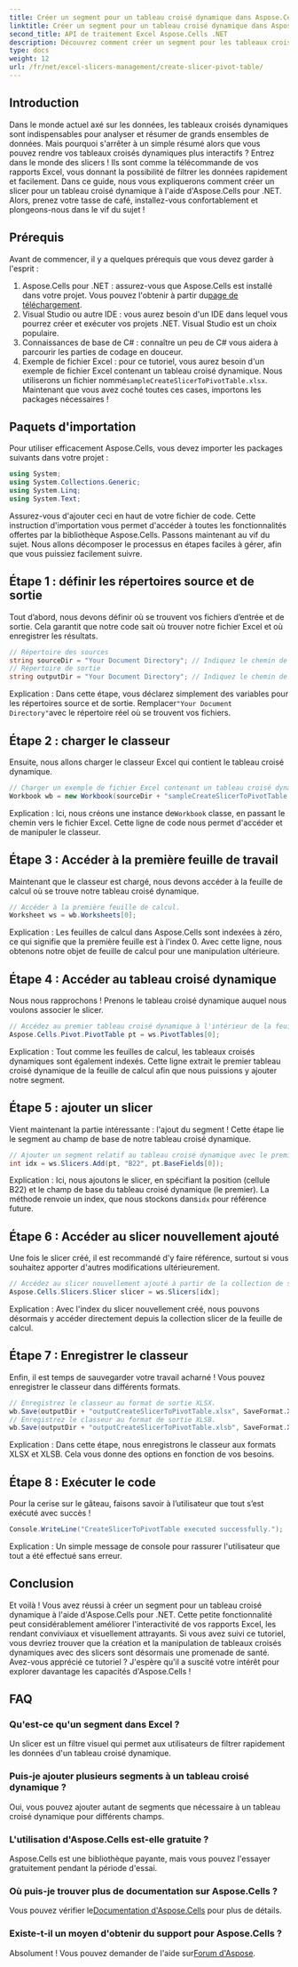 ```yaml
---
title: Créer un segment pour un tableau croisé dynamique dans Aspose.Cells .NET
linktitle: Créer un segment pour un tableau croisé dynamique dans Aspose.Cells .NET
second_title: API de traitement Excel Aspose.Cells .NET
description: Découvrez comment créer un segment pour les tableaux croisés dynamiques dans Aspose.Cells .NET avec notre guide étape par étape. Améliorez vos rapports Excel.
type: docs
weight: 12
url: /fr/net/excel-slicers-management/create-slicer-pivot-table/
---
```

## Introduction
Dans le monde actuel axé sur les données, les tableaux croisés dynamiques sont indispensables pour analyser et résumer de grands ensembles de données. Mais pourquoi s'arrêter à un simple résumé alors que vous pouvez rendre vos tableaux croisés dynamiques plus interactifs ? Entrez dans le monde des slicers ! Ils sont comme la télécommande de vos rapports Excel, vous donnant la possibilité de filtrer les données rapidement et facilement. Dans ce guide, nous vous expliquerons comment créer un slicer pour un tableau croisé dynamique à l'aide d'Aspose.Cells pour .NET. Alors, prenez votre tasse de café, installez-vous confortablement et plongeons-nous dans le vif du sujet !
## Prérequis
Avant de commencer, il y a quelques prérequis que vous devez garder à l'esprit :
1.  Aspose.Cells pour .NET : assurez-vous que Aspose.Cells est installé dans votre projet. Vous pouvez l'obtenir à partir du[page de téléchargement](https://releases.aspose.com/cells/net/).
2. Visual Studio ou autre IDE : vous aurez besoin d'un IDE dans lequel vous pourrez créer et exécuter vos projets .NET. Visual Studio est un choix populaire.
3. Connaissances de base de C# : connaître un peu de C# vous aidera à parcourir les parties de codage en douceur.
4. Exemple de fichier Excel : pour ce tutoriel, vous aurez besoin d'un exemple de fichier Excel contenant un tableau croisé dynamique. Nous utiliserons un fichier nommé`sampleCreateSlicerToPivotTable.xlsx`.
Maintenant que vous avez coché toutes ces cases, importons les packages nécessaires !
## Paquets d'importation
Pour utiliser efficacement Aspose.Cells, vous devez importer les packages suivants dans votre projet :
```csharp
using System;
using System.Collections.Generic;
using System.Linq;
using System.Text;
```
Assurez-vous d'ajouter ceci en haut de votre fichier de code. Cette instruction d'importation vous permet d'accéder à toutes les fonctionnalités offertes par la bibliothèque Aspose.Cells.
Passons maintenant au vif du sujet. Nous allons décomposer le processus en étapes faciles à gérer, afin que vous puissiez facilement suivre. 
## Étape 1 : définir les répertoires source et de sortie
Tout d’abord, nous devons définir où se trouvent vos fichiers d’entrée et de sortie. Cela garantit que notre code sait où trouver notre fichier Excel et où enregistrer les résultats.
```csharp
// Répertoire des sources
string sourceDir = "Your Document Directory"; // Indiquez le chemin de votre répertoire source
// Répertoire de sortie
string outputDir = "Your Document Directory"; // Indiquez le chemin de votre répertoire de sortie
```
 Explication : Dans cette étape, vous déclarez simplement des variables pour les répertoires source et de sortie. Remplacer`"Your Document Directory"`avec le répertoire réel où se trouvent vos fichiers.
## Étape 2 : charger le classeur
Ensuite, nous allons charger le classeur Excel qui contient le tableau croisé dynamique. 
```csharp
// Charger un exemple de fichier Excel contenant un tableau croisé dynamique.
Workbook wb = new Workbook(sourceDir + "sampleCreateSlicerToPivotTable.xlsx");
```
 Explication : Ici, nous créons une instance de`Workbook` classe, en passant le chemin vers le fichier Excel. Cette ligne de code nous permet d'accéder et de manipuler le classeur.
## Étape 3 : Accéder à la première feuille de travail
Maintenant que le classeur est chargé, nous devons accéder à la feuille de calcul où se trouve notre tableau croisé dynamique.
```csharp
// Accéder à la première feuille de calcul.
Worksheet ws = wb.Worksheets[0];
```
Explication : Les feuilles de calcul dans Aspose.Cells sont indexées à zéro, ce qui signifie que la première feuille est à l'index 0. Avec cette ligne, nous obtenons notre objet de feuille de calcul pour une manipulation ultérieure.
## Étape 4 : Accéder au tableau croisé dynamique
Nous nous rapprochons ! Prenons le tableau croisé dynamique auquel nous voulons associer le slicer.
```csharp
// Accédez au premier tableau croisé dynamique à l'intérieur de la feuille de calcul.
Aspose.Cells.Pivot.PivotTable pt = ws.PivotTables[0];
```
Explication : Tout comme les feuilles de calcul, les tableaux croisés dynamiques sont également indexés. Cette ligne extrait le premier tableau croisé dynamique de la feuille de calcul afin que nous puissions y ajouter notre segment.
## Étape 5 : ajouter un slicer
Vient maintenant la partie intéressante : l'ajout du segment ! Cette étape lie le segment au champ de base de notre tableau croisé dynamique.
```csharp
// Ajouter un segment relatif au tableau croisé dynamique avec le premier champ de base dans la cellule B22.
int idx = ws.Slicers.Add(pt, "B22", pt.BaseFields[0]);
```
 Explication : Ici, nous ajoutons le slicer, en spécifiant la position (cellule B22) et le champ de base du tableau croisé dynamique (le premier). La méthode renvoie un index, que nous stockons dans`idx` pour référence future.
## Étape 6 : Accéder au slicer nouvellement ajouté
Une fois le slicer créé, il est recommandé d'y faire référence, surtout si vous souhaitez apporter d'autres modifications ultérieurement.
```csharp
// Accédez au slicer nouvellement ajouté à partir de la collection de slicers.
Aspose.Cells.Slicers.Slicer slicer = ws.Slicers[idx];
```
Explication : Avec l'index du slicer nouvellement créé, nous pouvons désormais y accéder directement depuis la collection slicer de la feuille de calcul.
## Étape 7 : Enregistrer le classeur
Enfin, il est temps de sauvegarder votre travail acharné ! Vous pouvez enregistrer le classeur dans différents formats.
```csharp
// Enregistrez le classeur au format de sortie XLSX.
wb.Save(outputDir + "outputCreateSlicerToPivotTable.xlsx", SaveFormat.Xlsx);
// Enregistrez le classeur au format de sortie XLSB.
wb.Save(outputDir + "outputCreateSlicerToPivotTable.xlsb", SaveFormat.Xlsb);
```
Explication : Dans cette étape, nous enregistrons le classeur aux formats XLSX et XLSB. Cela vous donne des options en fonction de vos besoins.
## Étape 8 : Exécuter le code
Pour la cerise sur le gâteau, faisons savoir à l’utilisateur que tout s’est exécuté avec succès !
```csharp
Console.WriteLine("CreateSlicerToPivotTable executed successfully.");
```
Explication : Un simple message de console pour rassurer l'utilisateur que tout a été effectué sans erreur.
## Conclusion
Et voilà ! Vous avez réussi à créer un segment pour un tableau croisé dynamique à l'aide d'Aspose.Cells pour .NET. Cette petite fonctionnalité peut considérablement améliorer l'interactivité de vos rapports Excel, les rendant conviviaux et visuellement attrayants.
Si vous avez suivi ce tutoriel, vous devriez trouver que la création et la manipulation de tableaux croisés dynamiques avec des slicers sont désormais une promenade de santé. Avez-vous apprécié ce tutoriel ? J'espère qu'il a suscité votre intérêt pour explorer davantage les capacités d'Aspose.Cells !
## FAQ
### Qu'est-ce qu'un segment dans Excel ?
Un slicer est un filtre visuel qui permet aux utilisateurs de filtrer rapidement les données d'un tableau croisé dynamique.
### Puis-je ajouter plusieurs segments à un tableau croisé dynamique ?
Oui, vous pouvez ajouter autant de segments que nécessaire à un tableau croisé dynamique pour différents champs.
### L'utilisation d'Aspose.Cells est-elle gratuite ?
Aspose.Cells est une bibliothèque payante, mais vous pouvez l'essayer gratuitement pendant la période d'essai.
### Où puis-je trouver plus de documentation sur Aspose.Cells ?
 Vous pouvez vérifier le[Documentation d'Aspose.Cells](https://reference.aspose.com/cells/net/) pour plus de détails.
### Existe-t-il un moyen d'obtenir du support pour Aspose.Cells ?
 Absolument ! Vous pouvez demander de l'aide sur[Forum d'Aspose](https://forum.aspose.com/c/cells/9).